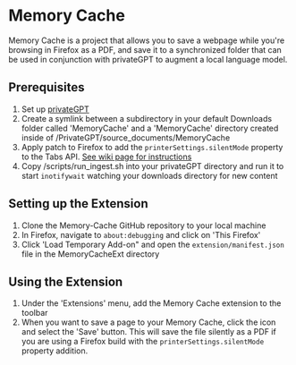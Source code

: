 # Memory Cache 

Memory Cache is a project that allows you to save a webpage while you're browsing in Firefox as a PDF, and save it to a synchronized folder that can be used in conjunction with privateGPT to augment a local language model.

## Prerequisites 
1. Set up [privateGPT](https://github.com/imartinez/privateGPT) 
2. Create a symlink between a subdirectory in your default Downloads folder called 'MemoryCache' and a 'MemoryCache' directory created inside of /PrivateGPT/source_documents/MemoryCache 
3. Apply patch to Firefox to add the `printerSettings.silentMode` property to the Tabs API. [See wiki page for instructions](https://github.com/misslivirose/MemoryCacheExt/wiki/Modifying-Firefox-to-use-Memory-Cache)
4. Copy /scripts/run_ingest.sh into your privateGPT directory and run it to start `inotifywait` watching your downloads directory for new content

## Setting up the Extension
1. Clone the Memory-Cache GitHub repository to your local machine 
2. In Firefox, navigate to `about:debugging` and click on 'This Firefox'
3. Click 'Load Temporary Add-on" and open the `extension/manifest.json` file in the MemoryCacheExt directory

## Using the Extension
1. Under the 'Extensions' menu, add the Memory Cache extension to the toolbar
2. When you want to save a page to your Memory Cache, click the icon and select the 'Save' button. This will save the file silently as a PDF if you are using a Firefox build with the `printerSettings.silentMode` property addition.
